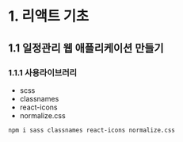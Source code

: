# 1. 리액트 기초

## 1.1 일정관리 웹 애플리케이션 만들기

### 1.1.1 사용라이브러리

- scss
- classnames
- react-icons
- normalize.css

```bash
npm i sass classnames react-icons normalize.css
```
